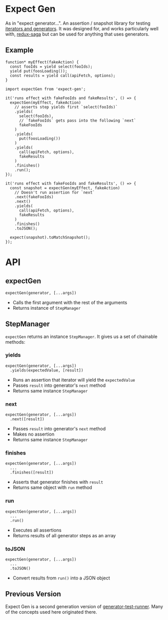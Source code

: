 # Expect Gen
As in "expect generator...". An assertion / snapshot library for testing [iterators and generators](https://developer.mozilla.org/en-US/docs/Web/JavaScript/Guide/Iterators_and_Generators).  It was designed for, and works particularly well with, [redux-saga](https://github.com/redux-saga/redux-saga) but can be used for anything that uses generators.

## Example
```es6
function* myEffect(fakeAction) {
  const fooIds = yield select(fooIds);
  yield put(foosLoading());
  const results = yield call(apiFetch, options);
}

import expectGen from 'expect-gen';

it('runs effect with fakeFooIds and fakeResults', () => {
  expectGen(myEffect, fakeAction)
    // asserts step yields first `select(fooIds)`
    .yields(
      select(fooIds),
      // `fakeFooIds` gets pass into the following `next`
      fakeFooIds
    )
    .yields(
      put(foosLoading())
    )
    .yields(
      call(apiFetch, options),
      fakeResults
    )
    .finishes()
    .run();
});

it('runs effect with fakeFooIds and fakeResults', () => {
  const snapshot = expectGen(myEffect, fakeAction)
    // Doesn't run assertion for `next`
    .next(fakeFooIds)
    .next()
    .yields(
      call(apiFetch, options),
      fakeResults
    )
    .finishes()
    .toJSON();

  expect(snapshot).toMatchSnapshot();
});
```


# API
## expectGen
`expectGen(generator, [...args])`
- Calls the first argument with the rest of the arguments
- Returns instance of `StepManager`

## StepManager
`expectGen` returns an instance `StepManager`.  It gives us a set of chainable methods:

### yields
```es6
expectGen(generator, [...args])
  .yields(expectedValue, [result])
```
- Runs an assertion that iterator will yield the `expectedValue`
- Passes `result` into generator's `next` method
- Returns same instance `StepManager`

### next
```es6
expectGen(generator, [...args])
  .next([result])
```
- Passes `result` into generator's `next` method
- Makes no assertion
- Returns same instance `StepManager`

### finishes
```es6
expectGen(generator, [...args])
  ...
  .finishes([result])
```
- Asserts that generator finishes with `result`
- Returns same object with `run` method

### run
```es6
expectGen(generator, [...args])
  ...
  .run()
```
- Executes all assertions
- Returns results of all generator steps as an array

### toJSON
```es6
expectGen(generator, [...args])
  ...
  .toJSON()
```
- Convert results from `run()` into a JSON object

## Previous Version
Expect Gen is a second generation version of [generator-test-runner](https://github.com/jimbol/generator-test-runner).  Many of the concepts used here originated there.

